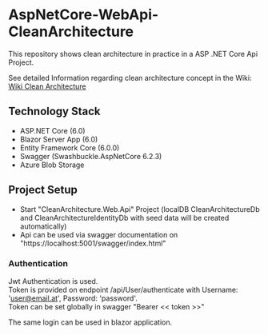 # AspNetCore-WebApi-CleanArchitecture  

This repository shows clean architecture in practice in a ASP .NET Core Api Project.  

See detailed Information regarding clean architecture concept in the Wiki:  
[Wiki Clean Architecture](https://github.com/AndiHahn/AspNetCore-WebApi-CleanArchitecture/wiki)  

## Technology Stack  
- ASP.NET Core (6.0)  
- Blazor Server App (6.0)
- Entity Framework Core (6.0.0)  
- Swagger (Swashbuckle.AspNetCore 6.2.3)
- Azure Blob Storage

## Project Setup
- Start "CleanArchitecture.Web.Api" Project (localDB CleanArchitectureDb and CleanArchitectureIdentityDb with seed data will be created automatically)  
- Api can be used via swagger documentation on "https://localhost:5001/swagger/index.html"  

### Authentication  
Jwt Authentication is used.  
Token is provided on endpoint /api/User/authenticate with Username: 'user@email.at', Password: 'password'.  
Token can be set globally in swagger "Bearer << token >>"

The same login can be used in blazor application.
